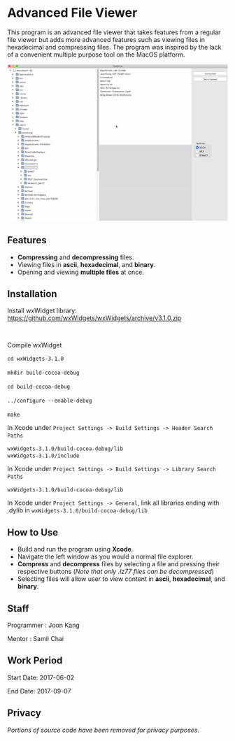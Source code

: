# Advanced File Viewer

This program is an advanced file viewer that takes features from a regular file viewer but adds more advanced features such as viewing files in hexadecimal and compressing files. The program was inspired by the lack of a convenient multiple purpose tool on the MacOS platform. 

<p align="left">
  <img src="./assets/intro.gif" alt="Size Limit CLI" width="900">
</p>

Features
--------

- **Compressing** and **decompressing** files.
- Viewing files in **ascii**, **hexadecimal**, and **binary**.
- Opening and viewing **multiple files** at once.


Installation
------------

Install wxWidget library: https://github.com/wxWidgets/wxWidgets/archive/v3.1.0.zip

<br>

Compile wxWidget

```Shell
cd wxWidgets-3.1.0

mkdir build-cocoa-debug

cd build-cocoa-debug

../configure --enable-debug

make
```

In Xcode under `Project Settings -> Build Settings -> Header Search Paths`

	wxWidgets-3.1.0/build-cocoa-debug/lib
	wxWidgets-3.1.0/include
	
In Xcode under `Project Settings -> Build Settings -> Library Search Paths`

	wxWidgets-3.1.0/build-cocoa-debug/lib
	
In Xcode under `Project Settings -> General`, link all libraries ending with .dylib in `wxWidgets-3.1.0/build-cocoa-debug/lib`

How to Use
----------

- Build and run the program using **Xcode**.
- Navigate the left window as you would a normal file explorer.
- **Compress** and **decompress** files by selecting a file and pressing their respective buttons (*Note that only .lz77 files can be decompressed*)
- Selecting files will allow user to view content in **ascii**, **hexadecimal**, and **binary**.


Staff
-----

Programmer : Joon Kang


Mentor : Samil Chai


Work Period
-----------

Start Date: 2017-06-02


End Date: 2017-09-07


Privacy
-------

*Portions of source code have been removed for privacy purposes.*
